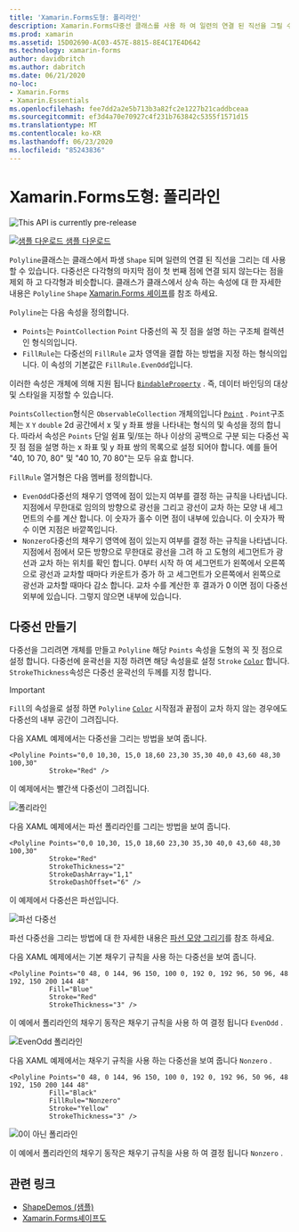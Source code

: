 ```yaml
---
title: 'Xamarin.Forms도형: 폴리라인'
description: Xamarin.Forms다중선 클래스를 사용 하 여 일련의 연결 된 직선을 그릴 수 있습니다.
ms.prod: xamarin
ms.assetid: 15D02690-AC03-457E-8815-8E4C17E4D642
ms.technology: xamarin-forms
author: davidbritch
ms.author: dabritch
ms.date: 06/21/2020
no-loc:
- Xamarin.Forms
- Xamarin.Essentials
ms.openlocfilehash: fee7dd2a2e5b713b3a82fc2e1227b21caddbceaa
ms.sourcegitcommit: ef3d4a70e70927c4f231b763842c5355f1571d15
ms.translationtype: MT
ms.contentlocale: ko-KR
ms.lasthandoff: 06/23/2020
ms.locfileid: "85243836"
---
```

# <a name="xamarinforms-shapes-polyline"></a>Xamarin.Forms도형: 폴리라인

![](~/media/shared/preview.png "This API is currently pre-release")

[![샘플 다운로드](~/media/shared/download.png) 샘플 다운로드](https://docs.microsoft.com/samples/xamarin/xamarin-forms-samples/userinterface-shapesdemos/)

`Polyline`클래스는 클래스에서 파생 `Shape` 되며 일련의 연결 된 직선을 그리는 데 사용할 수 있습니다. 다중선은 다각형의 마지막 점이 첫 번째 점에 연결 되지 않는다는 점을 제외 하 고 다각형과 비슷합니다. 클래스가 클래스에서 상속 하는 속성에 대 한 자세한 내용은 `Polyline` `Shape` [ Xamarin.Forms 셰이프](index.md)를 참조 하세요.

`Polyline`는 다음 속성을 정의합니다.

- `Points`는 `PointCollection` `Point` 다중선의 꼭 짓 점을 설명 하는 구조체 컬렉션인 형식의입니다.
- `FillRule`는 다중선의 `FillRule` 교차 영역을 결합 하는 방법을 지정 하는 형식의입니다. 이 속성의 기본값은 `FillRule.EvenOdd`입니다.

이러한 속성은 개체에 의해 지원 됩니다 [`BindableProperty`](xref:Xamarin.Forms.BindableProperty) . 즉, 데이터 바인딩의 대상 및 스타일을 지정할 수 있습니다.

`PointsCollection`형식은 `ObservableCollection` 개체의입니다 [`Point`](xref:Xamarin.Forms.Point) . `Point`구조체는 `X` `Y` `double` 2d 공간에서 x 및 y 좌표 쌍을 나타내는 형식의 및 속성을 정의 합니다. 따라서 속성은 `Points` 단일 쉼표 및/또는 하나 이상의 공백으로 구분 되는 다중선 꼭 짓 점 점을 설명 하는 x 좌표 및 y 좌표 쌍의 목록으로 설정 되어야 합니다. 예를 들어 "40, 10 70, 80" 및 "40 10, 70 80"는 모두 유효 합니다.

`FillRule` 열거형은 다음 멤버를 정의합니다.

- `EvenOdd`다중선의 채우기 영역에 점이 있는지 여부를 결정 하는 규칙을 나타냅니다. 지점에서 무한대로 임의의 방향으로 광선을 그리고 광선이 교차 하는 모양 내 세그먼트의 수를 계산 합니다. 이 숫자가 홀수 이면 점이 내부에 있습니다. 이 숫자가 짝수 이면 지점은 바깥쪽입니다.
- `Nonzero`다중선의 채우기 영역에 점이 있는지 여부를 결정 하는 규칙을 나타냅니다. 지점에서 점에서 모든 방향으로 무한대로 광선을 그려 하 고 도형의 세그먼트가 광선과 교차 하는 위치를 확인 합니다. 0부터 시작 하 여 세그먼트가 왼쪽에서 오른쪽으로 광선과 교차할 때마다 카운트가 증가 하 고 세그먼트가 오른쪽에서 왼쪽으로 광선과 교차할 때마다 감소 합니다. 교차 수를 계산한 후 결과가 0 이면 점이 다중선 외부에 있습니다. 그렇지 않으면 내부에 있습니다.

## <a name="create-a-polyline"></a>다중선 만들기

다중선을 그리려면 개체를 만들고 `Polyline` 해당 `Points` 속성을 도형의 꼭 짓 점으로 설정 합니다. 다중선에 윤곽선을 지정 하려면 해당 속성을로 설정 `Stroke` [`Color`](xref:Xamarin.Forms.Color) 합니다. `StrokeThickness`속성은 다중선 윤곽선의 두께를 지정 합니다.

> [!IMPORTANT]
> `Fill`의 속성을로 설정 하면 `Polyline` [`Color`](xref:Xamarin.Forms.Color) 시작점과 끝점이 교차 하지 않는 경우에도 다중선의 내부 공간이 그려집니다.

다음 XAML 예제에서는 다중선을 그리는 방법을 보여 줍니다.

```xaml
<Polyline Points="0,0 10,30, 15,0 18,60 23,30 35,30 40,0 43,60 48,30 100,30"
          Stroke="Red" />
```

이 예제에서는 빨간색 다중선이 그려집니다.

![폴리라인](polyline-images/stroke.png "폴리라인")

다음 XAML 예제에서는 파선 폴리라인를 그리는 방법을 보여 줍니다.

```xaml
<Polyline Points="0,0 10,30, 15,0 18,60 23,30 35,30 40,0 43,60 48,30 100,30"
          Stroke="Red"
          StrokeThickness="2"
          StrokeDashArray="1,1"
          StrokeDashOffset="6" />
```

이 예제에서 다중선은 파선입니다.

![파선 다중선](polyline-images/dashed.png "파선 다중선")

파선 다중선을 그리는 방법에 대 한 자세한 내용은 [파선 모양 그리기](index.md#draw-dashed-shapes)를 참조 하세요.

다음 XAML 예제에서는 기본 채우기 규칙을 사용 하는 다중선을 보여 줍니다.

```xaml
<Polyline Points="0 48, 0 144, 96 150, 100 0, 192 0, 192 96, 50 96, 48 192, 150 200 144 48"
          Fill="Blue"
          Stroke="Red"
          StrokeThickness="3" />
```

이 예에서 폴리라인의 채우기 동작은 채우기 규칙을 사용 하 여 결정 됩니다 `EvenOdd` .

![EvenOdd 폴리라인](polyline-images/evenodd.png "EvenOdd polyine")

다음 XAML 예제에서는 채우기 규칙을 사용 하는 다중선을 보여 줍니다 `Nonzero` .

```xaml
<Polyline Points="0 48, 0 144, 96 150, 100 0, 192 0, 192 96, 50 96, 48 192, 150 200 144 48"
          Fill="Black"
          FillRule="Nonzero"
          Stroke="Yellow"
          StrokeThickness="3" />
```

![0이 아닌 폴리라인](polyline-images/nonzero.png "0이 아닌 폴리라인")

이 예에서 폴리라인의 채우기 동작은 채우기 규칙을 사용 하 여 결정 됩니다 `Nonzero` .

## <a name="related-links"></a>관련 링크

- [ShapeDemos (샘플)](https://docs.microsoft.com/samples/xamarin/xamarin-forms-samples/userinterface-shapesdemos/)
- [Xamarin.Forms셰이프도](index.md)
